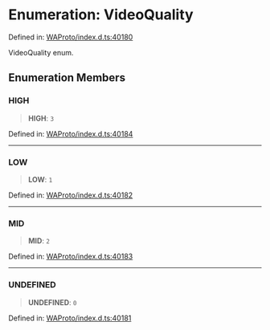 # Enumeration: VideoQuality

Defined in: [WAProto/index.d.ts:40180](https://github.com/Fokusdotid/bail/blob/fcd0cec6f26de1fb545eb2e03fa5c63fbad99d3d/WAProto/index.d.ts#L40180)

VideoQuality enum.

## Enumeration Members

### HIGH

> **HIGH**: `3`

Defined in: [WAProto/index.d.ts:40184](https://github.com/Fokusdotid/bail/blob/fcd0cec6f26de1fb545eb2e03fa5c63fbad99d3d/WAProto/index.d.ts#L40184)

***

### LOW

> **LOW**: `1`

Defined in: [WAProto/index.d.ts:40182](https://github.com/Fokusdotid/bail/blob/fcd0cec6f26de1fb545eb2e03fa5c63fbad99d3d/WAProto/index.d.ts#L40182)

***

### MID

> **MID**: `2`

Defined in: [WAProto/index.d.ts:40183](https://github.com/Fokusdotid/bail/blob/fcd0cec6f26de1fb545eb2e03fa5c63fbad99d3d/WAProto/index.d.ts#L40183)

***

### UNDEFINED

> **UNDEFINED**: `0`

Defined in: [WAProto/index.d.ts:40181](https://github.com/Fokusdotid/bail/blob/fcd0cec6f26de1fb545eb2e03fa5c63fbad99d3d/WAProto/index.d.ts#L40181)
